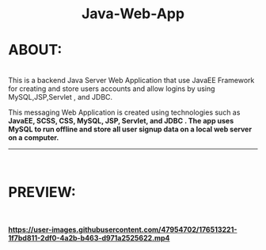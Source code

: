 

<h1 align="center">
  Java-Web-App
</h1>


# ABOUT:


<br />
This is a backend Java Server Web Application that use JavaEE Framework for creating and store users accounts and allow logins by using MySQL,JSP,Servlet , and JDBC.
<br />

This messaging Web Application is created using technologies such as <strong>JavaEE, SCSS, CSS, MySQL, JSP, Servlet, and JDBC<strong/> . The app uses <strong>MySQL<strong/>  to run offline and store all user signup data on a local web server on a computer.

- - -

<br />

# PREVIEW:

<br />




https://user-images.githubusercontent.com/47954702/176513221-1f7bd811-2df0-4a2b-b463-d971a2525622.mp4


